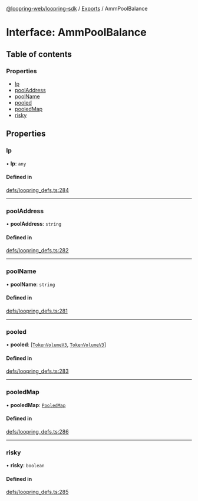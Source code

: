 [@loopring-web/loopring-sdk](../README.md) / [Exports](../modules.md) / AmmPoolBalance

# Interface: AmmPoolBalance

## Table of contents

### Properties

- [lp](AmmPoolBalance.md#lp)
- [poolAddress](AmmPoolBalance.md#pooladdress)
- [poolName](AmmPoolBalance.md#poolname)
- [pooled](AmmPoolBalance.md#pooled)
- [pooledMap](AmmPoolBalance.md#pooledmap)
- [risky](AmmPoolBalance.md#risky)

## Properties

### lp

• **lp**: `any`

#### Defined in

[defs/loopring_defs.ts:284](https://github.com/Loopring/loopring_sdk/blob/cd42b57/src/defs/loopring_defs.ts#L284)

___

### poolAddress

• **poolAddress**: `string`

#### Defined in

[defs/loopring_defs.ts:282](https://github.com/Loopring/loopring_sdk/blob/cd42b57/src/defs/loopring_defs.ts#L282)

___

### poolName

• **poolName**: `string`

#### Defined in

[defs/loopring_defs.ts:281](https://github.com/Loopring/loopring_sdk/blob/cd42b57/src/defs/loopring_defs.ts#L281)

___

### pooled

• **pooled**: [[`TokenVolumeV3`](TokenVolumeV3.md), [`TokenVolumeV3`](TokenVolumeV3.md)]

#### Defined in

[defs/loopring_defs.ts:283](https://github.com/Loopring/loopring_sdk/blob/cd42b57/src/defs/loopring_defs.ts#L283)

___

### pooledMap

• **pooledMap**: [`PooledMap`](PooledMap.md)

#### Defined in

[defs/loopring_defs.ts:286](https://github.com/Loopring/loopring_sdk/blob/cd42b57/src/defs/loopring_defs.ts#L286)

___

### risky

• **risky**: `boolean`

#### Defined in

[defs/loopring_defs.ts:285](https://github.com/Loopring/loopring_sdk/blob/cd42b57/src/defs/loopring_defs.ts#L285)

